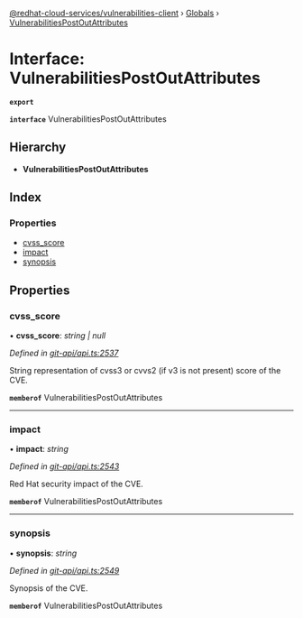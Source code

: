 [@redhat-cloud-services/vulnerabilities-client](../README.md) › [Globals](../globals.md) › [VulnerabilitiesPostOutAttributes](vulnerabilitiespostoutattributes.md)

# Interface: VulnerabilitiesPostOutAttributes

**`export`** 

**`interface`** VulnerabilitiesPostOutAttributes

## Hierarchy

* **VulnerabilitiesPostOutAttributes**

## Index

### Properties

* [cvss_score](vulnerabilitiespostoutattributes.md#cvss_score)
* [impact](vulnerabilitiespostoutattributes.md#impact)
* [synopsis](vulnerabilitiespostoutattributes.md#synopsis)

## Properties

###  cvss_score

• **cvss_score**: *string | null*

*Defined in [git-api/api.ts:2537](https://github.com/RedHatInsights/javascript-clients/blob/master/packages/vulnerabilities/git-api/api.ts#L2537)*

String representation of cvss3 or cvvs2 (if v3 is not present) score of the CVE.

**`memberof`** VulnerabilitiesPostOutAttributes

___

###  impact

• **impact**: *string*

*Defined in [git-api/api.ts:2543](https://github.com/RedHatInsights/javascript-clients/blob/master/packages/vulnerabilities/git-api/api.ts#L2543)*

Red Hat security impact of the CVE.

**`memberof`** VulnerabilitiesPostOutAttributes

___

###  synopsis

• **synopsis**: *string*

*Defined in [git-api/api.ts:2549](https://github.com/RedHatInsights/javascript-clients/blob/master/packages/vulnerabilities/git-api/api.ts#L2549)*

Synopsis of the CVE.

**`memberof`** VulnerabilitiesPostOutAttributes
